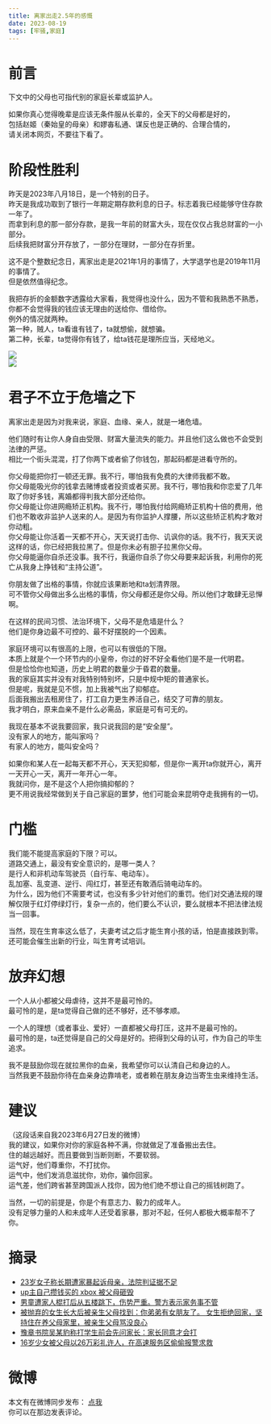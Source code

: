 ```yaml
---
title: 离家出走2.5年的感慨
date: 2023-08-19
tags: [牢骚,家庭]
---
```

# 前言
下文中的父母也可指代别的家庭长辈或监护人。   

如果你真心觉得晚辈是应该无条件服从长辈的，全天下的父母都是好的，   
包括赵姬（秦始皇的母亲）和嫪毐私通、谋反也是正确的、合理合情的，   
请关闭本网页，不要往下看了。   

# 阶段性胜利
昨天是2023年八月18日，是一个特别的日子。   
昨天是我成功取到了银行一年期定期存款利息的日子。标志着我已经能够守住存款一年了。   
而拿到利息的那一部分存款，是我一年前的财富大头，现在仅仅占我总财富的一小部分。   
后续我把财富分开存放了，一部分在理财，一部分在存折里。   

这不是个整数纪念日，离家出走是2021年1月的事情了，大学退学也是2019年11月的事情了。    
但是依然值得纪念。   

我把存折的金额数字透露给大家看，我觉得也没什么，因为不管和我熟悉不熟悉，你都不会觉得我的钱应该无理由的送给你、借给你。   
例外的情况就两种。   
第一种，贼人，ta看谁有钱了，ta就想偷，就想骗。   
第二种，长辈，ta觉得你有钱了，给ta钱花是理所应当，天经地义。   

![](https://s1.ax1x.com/2023/08/19/pP3RrZD.jpg)   
![](https://s1.ax1x.com/2023/08/19/pP3W1SI.jpg)   

# 君子不立于危墙之下
离家出走是因为对我来说，家庭、血缘、亲人，就是一堵危墙。   

他们随时有让你人身自由受限、财富大量流失的能力。并且他们这么做也不会受到法律的严惩。   
相比一个街头混混，打了你两下或者偷了你钱包，那起码都是进看守所的。   

你父母能把你打一顿还无罪。我不行，哪怕我有免费的大律师我都不敢。   
你父母能吸光你的钱拿去赌博或者投资或者买房。我不行，哪怕我和你恋爱了几年取了你好多钱，离婚都得判我大部分还给你。   
你父母能让你进网瘾矫正机构。我不行，哪怕我付给网瘾矫正机构十倍的费用，他们也不敢收非监护人送来的人。是因为有你监护人撑腰，所以这些矫正机构才敢对你动粗。   
你父母能让你活着一天都不开心，天天说打击你、讥讽你的话。我不行，我天天说这样的话，你已经把我拉黑了。但是你未必有胆子拉黑你父母。   
你父母能逼你自杀还没事。我不行，我逼你自杀了你父母要来起诉我，利用你的死亡从我身上挣钱和“主持公道”。   

你朋友做了出格的事情，你就应该果断地和ta划清界限。   
可不管你父母做出多么出格的事情，你父母都还是你父母。所以他们才敢肆无忌惮啊。   

在这样的民间习惯、法治环境下，父母不是危墙是什么？   
他们是你身边最不可控的、最不好摆脱的一个因素。   

家庭环境可以有很高的上限，也可以有很低的下限。    
本质上就是个一个环节内的小皇帝，你过的好不好全看他们是不是一代明君。   
但是恰恰你也知道，历史上明君的数量少于昏君的数量。   
我的家庭其实并没有对我特别特别坏，只是中规中矩的普通家长。   
但是呢，我就是见不惯，加上我被气出了抑郁症。   
后面我搬出去租房住了，打工自力更生养活自己，结交了可靠的朋友。   
我才明白，原来血亲不是什么必需品，家庭是可有可无的。   

我现在基本不说我要回家，我只说我回的是“安全屋”。  
没有家人的地方，能叫家吗？   
有家人的地方，能叫安全吗？   

如果你和某人在一起每天都不开心，天天犯抑郁，但是你一离开ta你就开心，离开一天开心一天，离开一年开心一年。   
我就问你，是不是这个人把你搞抑郁的？   
更不用说我经常做到关于自己家庭的噩梦，他们可能会来昆明夺走我拥有的一切。   

# 门槛
我们能不能提高家庭的下限？可以。   
道路交通上，最没有安全意识的，是哪一类人？   
是行人和非机动车驾驶员（自行车、电动车）。   
乱加塞、乱变道、逆行、闯红灯，甚至还有敢酒后骑电动车的。   
为什么，因为他们不需要考试，也没有多少针对他们的重罚。他们对交通法规的理解仅限于红灯停绿灯行，复杂一点的，他们要么不认识，要么就根本不把法律法规当一回事。    

当然，现在生育率这么低了，夫妻考试之后才能生育小孩的话，怕是直接跌到零。还可能会催生出新的行业，叫生育考试培训。  

# 放弃幻想
一个人从小都被父母虐待，这并不是最可怜的。   
最可怜的是，是ta觉得自己做的还不够好，还不够孝顺。   

一个人的理想（或者事业、爱好）一直都被父母打压，这并不是最可怜的。  
最可怜的是，ta还觉得是自己的父母是好的。把得到父母的认可，作为自己的毕生追求。   

我不是鼓励你现在就拉黑你的血亲，我希望你可以认清自己和身边的人。   
当然我更不鼓励你待在血亲身边靠啃老，或者赖在朋友身边当寄生虫来维持生活。   

# 建议
（这段话来自我2023年6月27日发的微博）   
我的建议，如果你对你的家庭各种不满，你就做足了准备搬出去住。   
住的越远越好。而且要做到当断则断，不要软弱。   
运气好，他们尊重你，不打扰你。   
运气中，他们发消息滋扰你，劝你，骗你回家。   
运气差，他们跨省甚至跨国派人找你，因为他们绝不想让自己的摇钱树跑了。   

当然，一切的前提是，你是个有意志力、毅力的成年人。  
没有足够力量的人和未成年人还受着家暴，那对不起，任何人都极大概率帮不了你。  

# 摘录
- [23岁女子称长期遭家暴起诉母亲，法院判证据不足](https://m.weibo.cn/status/NcQp6mkFY)
- [up主自己攒钱买的 xbox 被父母砸毁](https://www.bilibili.com/video/BV1wP411r7t8)
- [男童遭家人棍打后从五楼跳下，伤势严重。警方表示家务事不管](https://m.weibo.cn/status/N76fA8zq9)
- [被抛弃的女生长大后被亲生父母找到：你弟弟有女朋友了。 女生拒绝回家，坚持住在养父母家里，被亲生父母骂没良心](https://m.weibo.cn/status/N38yGbIhT)
- [豫章书院吴某豹称打学生前会先问家长：家长同意才会打](https://m.weibo.cn/status/MzP2JtfyN)
- [16岁少女被父母以26万彩礼许人，在高速服务区偷偷报警求救](https://m.weibo.cn/status/MtSPmyXnX)

# 微博
本文有在微博同步发布： [点我](https://m.weibo.cn/status/Nfhzx7ubH)   
你可以在那边发表评论。   